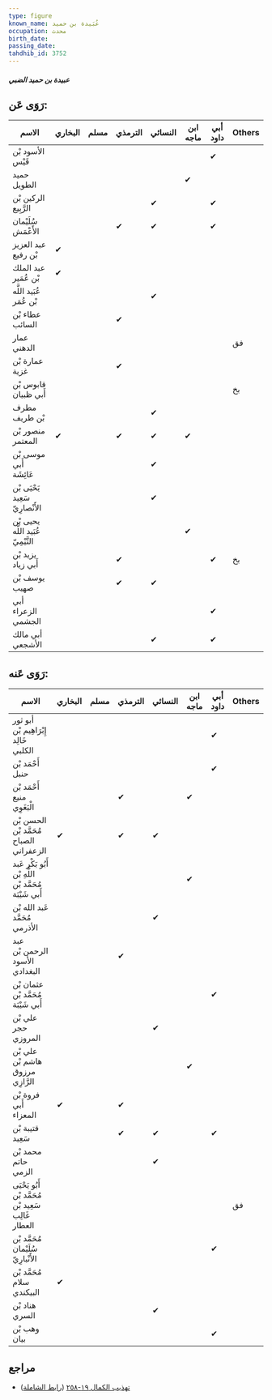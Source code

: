 ```yaml
---
type: figure
known_name: عُبَيدة بن حميد
occupation: محدث
birth_date:
passing_date:
tahdhib_id: 3752
---
```

##### عبيدة بن حميد الضبي

## رَوَى عَن:
| الاسم                              | البخاري | مسلم | الترمذي | النسائي | ابن ماجه | أبي داود | Others |
| ---------------------------------- | ------- | ---- | ------- | ------- | -------- | -------- | ------ |
| الأسود بْن قَيْس                   |         |      |         |         |          | ✔        |        |
| حميد الطويل                        |         |      |         |         | ✔        |          |        |
| الركين بْن الرَّبِيع               |         |      |         | ✔       |          | ✔        |        |
| سُلَيْمان الأَعْمَش                |         |      | ✔       | ✔       |          | ✔        |        |
| عبد العزيز بْن رفيع                | ✔       |      |         |         |          |          |        |
| عبد الملك بْن عُمَير               | ✔       |      |         |         |          |          |        |
| عُبَيد اللَّه بْن عُمَر            |         |      |         | ✔       |          |          |        |
| عطاء بْن السائب                    |         |      | ✔       |         |          |          |        |
| عمار الدهني                        |         |      |         |         |          |          | فق     |
| عمارة بْن غزية                     |         |      | ✔       |         |          |          |        |
| قابوس بْن أَبي ظبيان               |         |      |         |         |          |          | بخ     |
| مطرف بْن طريف                      |         |      |         | ✔       |          |          |        |
| منصور بْن المعتمر                  | ✔       |      | ✔       | ✔       | ✔        |          |        |
| موسى بْن أَبي عَائِشَة             |         |      |         | ✔       |          |          |        |
| يَحْيَى بْن سَعِيد الأَنْصارِيّ    |         |      |         | ✔       |          |          |        |
| يحيى بْن عُبَيد اللَّه التَّيْمِيّ |         |      |         |         | ✔        |          |        |
| يزيد بْن أَبي زياد                 |         |      | ✔       |         |          | ✔        | بخ     |
| يوسف بْن صهيب                      |         |      | ✔       | ✔       |          |          |        |
| أبي الزعراء الجشمي                 |         |      |         |         |          | ✔        |        |
| أبي مالك الأشجعي                   |         |      |         | ✔       |          | ✔        |        |
## رَوَى عَنه:
| الاسم                                                  | البخاري | مسلم | الترمذي | النسائي | ابن ماجه | أبي داود | Others |
| ------------------------------------------------------ | ------- | ---- | ------- | ------- | -------- | -------- | ------ |
| أبو ثور إِبْرَاهِيم بْن خَالِد الكلبي                  |         |      |         |         |          | ✔        |        |
| أَحْمَد بْن حنبل                                       |         |      |         |         |          | ✔        |        |
| أَحْمَد بْن منيع الْبَغَوِي                            |         |      | ✔       |         | ✔        |          |        |
| الحسن بْن مُحَمَّد بْن الصباح الزعفراني                | ✔       |      | ✔       | ✔       |          |          |        |
| أَبُو بَكْر عَبد اللَّهِ بْن مُحَمَّد بْن أَبي شَيْبَة |         |      |         |         | ✔        |          |        |
| عَبد الله بْن مُحَمَّد الأذرمي                         |         |      |         | ✔       |          |          |        |
| عبد الرحمن بْن الأسود البغدادي                         |         |      | ✔       |         |          |          |        |
| عثمان بْن مُحَمَّد بْن أَبي شَيْبَة                    |         |      |         |         |          | ✔        |        |
| علي بْن حجر المروزي                                    |         |      |         | ✔       |          |          |        |
| علي بْن هاشم بْن مرزوق الرَّازِي                       |         |      |         |         | ✔        |          |        |
| فروة بْن أَبي المعزاء                                  | ✔       |      | ✔       |         |          |          |        |
| قتيبة بْن سَعِيد                                       |         |      | ✔       | ✔       |          | ✔        |        |
| محمد بْن حاتم الزمي                                    |         |      |         | ✔       |          |          |        |
| أَبُو يَحْيَى مُحَمَّد بْن سَعِيد بْن غَالِب العطار    |         |      |         |         |          |          | فق     |
| مُحَمَّد بْن سُلَيْمان الأَنْبارِيّ                    |         |      |         |         |          | ✔        |        |
| مُحَمَّد بْن سلام البيكندي                             | ✔       |      |         |         |          |          |        |
| هناد بْن السري                                         |         |      |         | ✔       |          |          |        |
| وهب بْن بيان                                           |         |      |         |         |          | ✔        |        |
## مراجع
- [تهذيب الكمال ١٩-٢٥٨](obsidian://open?vault=Tahdhib-al-Kamal&file=Figures/٣٧٥٢-عبيدة%20بن%20حميد%20الضبي) ([رابط الشاملة](https://shamela.ws/book/3722/9832))